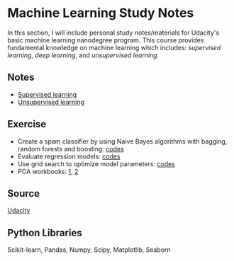 # Machine Learning Study Notes
In this section, I will include personal study notes/materials for Udacity's basic machine learning nanodegree program.  This course provides fundamental knowledge on machine learning which includes: *supervised learning*, *deep learning*, and *unsupervised learning*.

## Notes
- [Supervised learning](https://github.com/sclkan/ML-Study-Notes/blob/master/supervised_learning_notes.ipynb)
- [Unsupervised learning](https://github.com/sclkan/ML-Study-Notes/blob/master/unsupervised_learning_notes.ipynb)

## Exercise
- Create a spam classifier by using Naive Bayes algorithms with bagging, random forests and boosting: [codes](https://github.com/sclkan/ML-Study-Notes/blob/master/Spam_Classifier_Naive_Bayes.ipynb)
- Evaluate regression models: [codes](https://github.com/sclkan/ML-Study-Notes/blob/master/Boston_Housing_Regression.ipynb)
- Use grid search to optimize model parameters: [codes](https://github.com/sclkan/ML-Study-Notes/blob/master/Diabetes_Case_Study.ipynb)
- PCA workbooks: [1](https://github.com/sclkan/ML-Study-Notes/blob/master/PCA_1.ipynb), [2](https://github.com/sclkan/ML-Study-Notes/blob/master/PCA_Mini_Project.ipynb)

## Source
[Udacity](https://www.udacity.com/course/intro-to-machine-learning-with-tensorflow-nanodegree--nd230)

## Python Libraries
Scikit-learn, Pandas, Numpy, Scipy, Matplotlib, Seaborn
